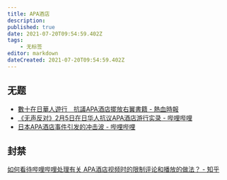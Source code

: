 ```yaml
---
title: APA酒店
description: 
published: true
date: 2021-07-20T09:54:59.402Z
tags:
    - 无标签
editor: markdown
dateCreated: 2021-07-20T09:54:59.402Z
---
```


## 无题

+ [數十在日華人遊行　抗議APA酒店擺放右翼書籍 - 熱血時報](https://web.archive.org/web/20170205134349/http://www.passiontimes.hk/article/02-05-2017/35694)
+ [《无声反对》2月5日在日华人抗议APA酒店游行实录 - 哔哩哔哩](https://archive.is/fAIM1 "https://www.bilibili.com/video/av8518384/")
+ [日本APA酒店事件引发的冲击波 - 哔哩哔哩](https://archive.is/ckW21 "https://www.bilibili.com/video/BV1Ps41187N3/")

## 封禁

[如何看待哔哩哔哩处理有关 APA酒店视频时的限制评论和播放的做法？ - 知乎](https://web.archive.org/web/20210720053232/https://www.zhihu.com/question/54840785)
